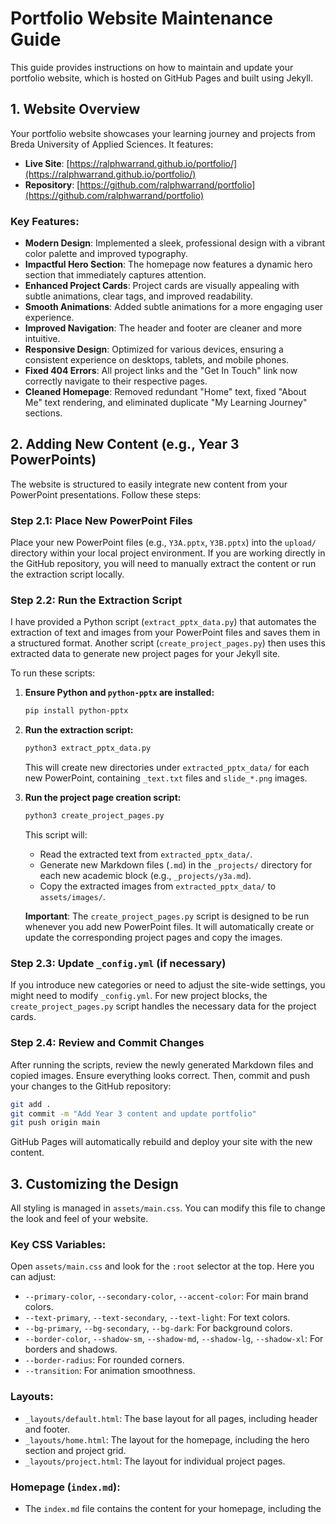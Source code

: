 # Portfolio Website Maintenance Guide

This guide provides instructions on how to maintain and update your portfolio website, which is hosted on GitHub Pages and built using Jekyll.

## 1. Website Overview

Your portfolio website showcases your learning journey and projects from Breda University of Applied Sciences. It features:

- **Live Site**: [https://ralphwarrand.github.io/portfolio/](https://ralphwarrand.github.io/portfolio/)
- **Repository**: [https://github.com/ralphwarrand/portfolio](https://github.com/ralphwarrand/portfolio)

### Key Features:
- **Modern Design**: Implemented a sleek, professional design with a vibrant color palette and improved typography.
- **Impactful Hero Section**: The homepage now features a dynamic hero section that immediately captures attention.
- **Enhanced Project Cards**: Project cards are visually appealing with subtle animations, clear tags, and improved readability.
- **Smooth Animations**: Added subtle animations for a more engaging user experience.
- **Improved Navigation**: The header and footer are cleaner and more intuitive.
- **Responsive Design**: Optimized for various devices, ensuring a consistent experience on desktops, tablets, and mobile phones.
- **Fixed 404 Errors**: All project links and the "Get In Touch" link now correctly navigate to their respective pages.
- **Cleaned Homepage**: Removed redundant "Home" text, fixed "About Me" text rendering, and eliminated duplicate "My Learning Journey" sections.

## 2. Adding New Content (e.g., Year 3 PowerPoints)

The website is structured to easily integrate new content from your PowerPoint presentations. Follow these steps:

### Step 2.1: Place New PowerPoint Files
Place your new PowerPoint files (e.g., `Y3A.pptx`, `Y3B.pptx`) into the `upload/` directory within your local project environment. If you are working directly in the GitHub repository, you will need to manually extract the content or run the extraction script locally.

### Step 2.2: Run the Extraction Script

I have provided a Python script (`extract_pptx_data.py`) that automates the extraction of text and images from your PowerPoint files and saves them in a structured format. Another script (`create_project_pages.py`) then uses this extracted data to generate new project pages for your Jekyll site.

To run these scripts:

1.  **Ensure Python and `python-pptx` are installed:**
    ```bash
    pip install python-pptx
    ```

2.  **Run the extraction script:**
    ```bash
    python3 extract_pptx_data.py
    ```
    This will create new directories under `extracted_pptx_data/` for each new PowerPoint, containing `_text.txt` files and `slide_*.png` images.

3.  **Run the project page creation script:**
    ```bash
    python3 create_project_pages.py
    ```
    This script will:
    -   Read the extracted text from `extracted_pptx_data/`.
    -   Generate new Markdown files (`.md`) in the `_projects/` directory for each new academic block (e.g., `_projects/y3a.md`).
    -   Copy the extracted images from `extracted_pptx_data/` to `assets/images/`.

    **Important**: The `create_project_pages.py` script is designed to be run whenever you add new PowerPoint files. It will automatically create or update the corresponding project pages and copy the images.

### Step 2.3: Update `_config.yml` (if necessary)

If you introduce new categories or need to adjust the site-wide settings, you might need to modify `_config.yml`. For new project blocks, the `create_project_pages.py` script handles the necessary data for the project cards.

### Step 2.4: Review and Commit Changes

After running the scripts, review the newly generated Markdown files and copied images. Ensure everything looks correct. Then, commit and push your changes to the GitHub repository:

```bash
git add .
git commit -m "Add Year 3 content and update portfolio"
git push origin main
```

GitHub Pages will automatically rebuild and deploy your site with the new content.

## 3. Customizing the Design

All styling is managed in `assets/main.css`. You can modify this file to change the look and feel of your website.

### Key CSS Variables:

Open `assets/main.css` and look for the `:root` selector at the top. Here you can adjust:

-   `--primary-color`, `--secondary-color`, `--accent-color`: For main brand colors.
-   `--text-primary`, `--text-secondary`, `--text-light`: For text colors.
-   `--bg-primary`, `--bg-secondary`, `--bg-dark`: For background colors.
-   `--border-color`, `--shadow-sm`, `--shadow-md`, `--shadow-lg`, `--shadow-xl`: For borders and shadows.
-   `--border-radius`: For rounded corners.
-   `--transition`: For animation smoothness.

### Layouts:

-   `_layouts/default.html`: The base layout for all pages, including header and footer.
-   `_layouts/home.html`: The layout for the homepage, including the hero section and project grid.
-   `_layouts/project.html`: The layout for individual project pages.

### Homepage (`index.md`):

-   The `index.md` file contains the content for your homepage, including the 


